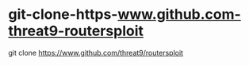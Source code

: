 # git-clone-https-www.github.com-threat9-routersploit
git clone https://www.github.com/threat9/routersploit
